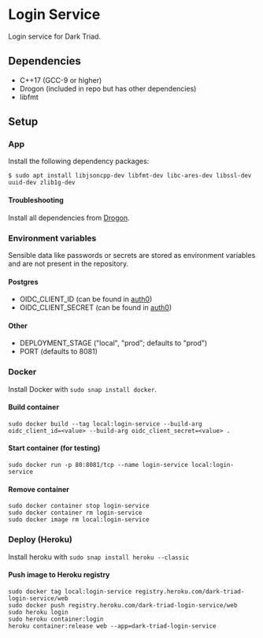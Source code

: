 # Login Service

Login service for Dark Triad.

## Dependencies

- C++17 (GCC-9 or higher)
- Drogon (included in repo but has other dependencies)
- libfmt

## Setup

### App

Install the following dependency packages:

```shell
$ sudo apt install libjsoncpp-dev libfmt-dev libc-ares-dev libssl-dev uuid-dev zlib1g-dev
```

#### Troubleshooting

Install all dependencies from [Drogon](https://github.com/an-tao/drogon).

### Environment variables

Sensible data like passwords or secrets are stored as environment variables and are not present in the repository.

#### Postgres

- OIDC_CLIENT_ID (can be found in [auth0](https://auth0.com))
- OIDC_CLIENT_SECRET (can be found in [auth0](https://auth0.com))

#### Other

- DEPLOYMENT_STAGE ("local", "prod"; defaults to "prod")
- PORT (defaults to 8081)

### Docker

Install Docker with `sudo snap install docker`.

#### Build container

```shell
sudo docker build --tag local:login-service --build-arg oidc_client_id=<value> --build-arg oidc_client_secret=<value> .
```

#### Start container (for testing)

```shell
sudo docker run -p 80:8081/tcp --name login-service local:login-service
```

#### Remove container

```shell
sudo docker container stop login-service
sudo docker container rm login-service
sudo docker image rm local:login-service
```

### Deploy (Heroku)

Install heroku with `sudo snap install heroku --classic`

#### Push image to Heroku registry

```shell
sudo docker tag local:login-service registry.heroku.com/dark-triad-login-service/web
sudo docker push registry.heroku.com/dark-triad-login-service/web
sudo heroku login
sudo heroku container:login
heroku container:release web --app=dark-triad-login-service
```